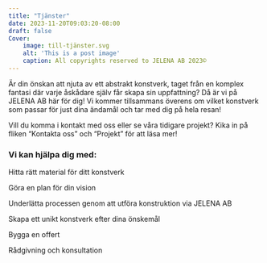 ```yaml
---
title: "Tjänster"
date: 2023-11-20T09:03:20-08:00
draft: false
Cover:
    image: till-tjänster.svg
    alt: 'This is a post image' 
    caption: All copyrights reserved to JELENA AB 2023©
---
```


Är din önskan att njuta av ett abstrakt konstverk, taget från en komplex fantasi där varje åskådare själv får skapa sin uppfattning? Då är vi på JELENA AB här för dig! Vi kommer tillsammans överens om vilket konstverk som passar för just dina ändamål och tar med dig på hela resan! 

Vill du komma i kontakt med oss eller se våra tidigare projekt? Kika in på fliken “Kontakta oss” och “Projekt” för att läsa mer!

### Vi kan hjälpa dig med:

Hitta rätt material för ditt konstverk

Göra en plan för din vision

Underlätta processen genom att utföra konstruktion via JELENA AB

Skapa ett unikt konstverk efter dina önskemål

Bygga en offert

Rådgivning och konsultation
